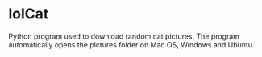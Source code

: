 # lolCat
Python program used to download random cat pictures.
The program automatically opens the pictures folder on Mac OS, Windows and Ubuntu.
